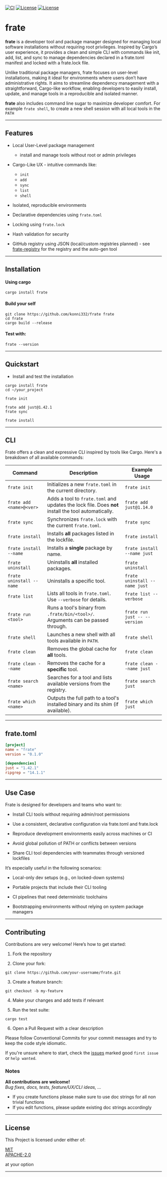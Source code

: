 [![CI](https://github.com/konni332/frate/actions/workflows/ci.yml/badge.svg)](https://github.com/konni332/frate/actions/workflows/ci.yml)
[![License](https://img.shields.io/github/license/konni332/frate)](https://github.com/konni332/frate/blob/main/LICENSE-MIT)
[![License](https://img.shields.io/github/license/konni332/frate)](https://github.com/konni332/frate/blob/main/LICENSE-APACHE)

# frate
**frate** is a developer tool and package manager designed for managing local software installations
without requiring root privileges.
Inspired by Cargo’s user experience, it provides a clean and simple CLI with commands like init, 
add, list, and sync to manage dependencies declared in a frate.toml manifest and locked with a frate.lock file.

Unlike traditional package managers, frate focuses on user-level installations,
making it ideal for environments where users don’t have administrative rights.
It aims to streamline dependency management with a straightforward,
Cargo-like workflow, enabling developers to easily install, update,
and manage tools in a reproducible and isolated manner.

**frate** also includes command line sugar to maximize developer comfort. For example ``frate shell``,
to create a new shell session with all local tools in the ``PATH``


---

## Features

- Local User-Level package management
  - install and manage tools without root or admin privileges

- Cargo-Like UX - intuitive commands like:
  - ``init``
  - ``add``
  - ``sync``
  - ``list``
  - ``shell``

- Isolated, reproducible environments
- Declarative dependencies using ``frate.toml``
- Locking using ``frate.lock``
- Hash validation for security
- GitHub registry using JSON (local/custom registries planned) - see [frate-registry](https://github.com/konni332/frate-registry)
for the registry and the auto-gen tool


---

## Installation

#### Using cargo

````shell
cargo install frate
````

#### Build your self

````shell
git clone https://github.com/konni332/frate frate
cd frate
cargo build --release
````

#### Test with:

````shell
frate --version
````

---

## Quickstart

- Install and test the installation
````shell
cargo install frate
cd ~/your_project

frate init 

frate add just@1.42.1
frate sync

frate install
````

---

## CLI

Frate offers a clean and expressive CLI inspired by tools like Cargo. Here's a breakdown of all available commands:



| Command                  | Description                                                                                         | Example Usage                 |
|--------------------------|-----------------------------------------------------------------------------------------------------|-------------------------------|
| `frate init`             | Initializes a new `frate.toml` in the current directory.                                            | `frate init`                  |
| `frate add <name>@<ver>` | Adds a tool to `frate.toml` and updates the lock file. Does **not** install the tool automatically. | `frate add just@1.14.0`       |
| `frate sync`             | Synchronizes `frate.lock` with the current `frate.toml`.                                            | `frate sync`                  |
| `frate install`          | Installs **all** packages listed in the lockfile.                                                   | `frate install`               |
| `frate install --name`   | Installs a **single** package by name.                                                              | `frate install --name just`   |
| `frate uninstall`        | Uninstalls **all** installed packages.                                                              | `frate uninstall`             |
| `frate uninstall --name` | Uninstalls a specific tool.                                                                         | `frate uninstall --name just` |
| `frate list`             | Lists all tools in `frate.toml`. Use `--verbose` for details.                                       | `frate list --verbose`        |
| `frate run <tool>`       | Runs a tool's binary from `.frate/bin/<tool>/`. Arguments can be passed through.                    | `frate run just -- --version` |
| `frate shell`            | Launches a new shell with all tools available in `PATH`.                                            | `frate shell`                 |
| `frate clean`            | Removes the global cache for **all** tools.                                                         | `frate clean`                 |
| `frate clean --name`     | Removes the cache for a **specific** tool.                                                          | `frate clean --name just`     |
| `frate search <name>`    | Searches for a tool and lists available versions from the registry.                                 | `frate search just`           |
| `frate which <name>`     | Outputs the full path to a tool's installed binary and its shim (if available).                     | `frate which just`            |

---

## frate.toml

````toml
[project]
name = "frate"
version = "0.1.0"

[dependencies]
just = "1.42.1"
ripgrep = "14.1.1"
````

---

## Use Case

Frate is designed for developers and teams who want to:

- Install CLI tools without requiring admin/root permissions

- Use a consistent, declarative configuration via frate.toml and frate.lock

- Reproduce development environments easily across machines or CI

- Avoid global pollution of PATH or conflicts between versions

- Share CLI tool dependencies with teammates through versioned lockfiles

It’s especially useful in the following scenarios:

- Local-only dev setups (e.g., on locked-down systems)

- Portable projects that include their CLI tooling

- CI pipelines that need deterministic toolchains

- Bootstrapping environments without relying on system package managers




---

## Contributing

Contributions are very welcome! Here’s how to get started:

1. Fork the repository

2. Clone your fork:
````shell
git clone https://github.com/your-username/frate.git
````

3. Create a feature branch:
````shell
git checkout -b my-feature
````

4. Make your changes and add tests if relevant

5. Run the test suite:
````shell
cargo test
````

6. Open a Pull Request with a clear description

Please follow Conventional Commits for your commit messages and try to keep the code style idiomatic.

If you're unsure where to start, check the [issues](https://github.com/konni332/frate/issues) marked good ``first issue`` or ``help wanted``.

### Notes

**All contributions are welcome!**  
*Bug fixes, docs, tests, feature/UX/CLI ideas, ...*

- If you create functions please make sure to use doc strings for all non trivial functions
- If you edit functions, please update existing doc strings accordingly

---

## License

This Project is licensed under either of:

[MIT](./LICENSE-MIT)  
[APACHE-2.0](./LICENSE-APACHE)

at your option

---
